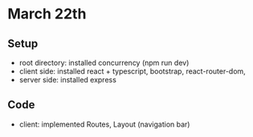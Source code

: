 # March 22th
## Setup
- root directory: installed concurrency (npm run dev)
- client side: installed react + typescript, bootstrap, react-router-dom,
- server side: installed express
## Code
- client: implemented Routes, Layout (navigation bar)
